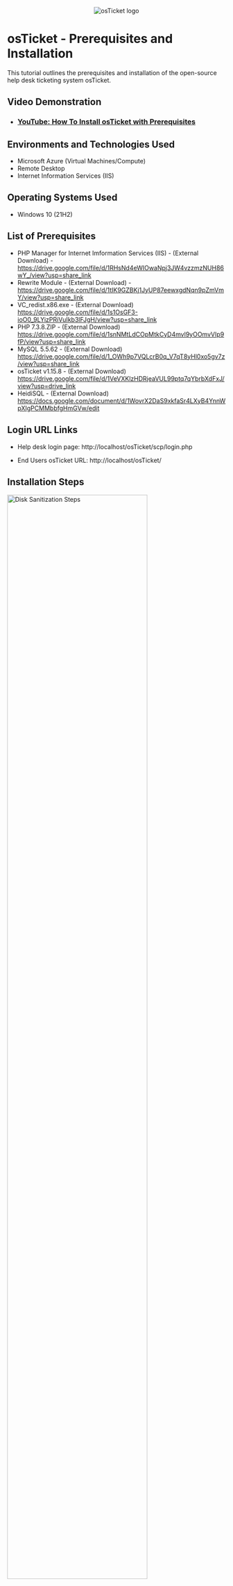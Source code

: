 <p align="center">
<img src="https://i.imgur.com/Clzj7Xs.png" alt="osTicket logo"/>
</p>

<h1>osTicket - Prerequisites and Installation</h1>
This tutorial outlines the prerequisites and installation of the open-source help desk ticketing system osTicket.<br />


<h2>Video Demonstration</h2>

- ### [YouTube: How To Install osTicket with Prerequisites](https://www.youtube.com)

<h2>Environments and Technologies Used</h2>

- Microsoft Azure (Virtual Machines/Compute)
- Remote Desktop
- Internet Information Services (IIS)

<h2>Operating Systems Used </h2>

- Windows 10</b> (21H2)

<h2>List of Prerequisites</h2>

- PHP Manager for Internet Imformation Services (IIS) - (External Download) - https://drive.google.com/file/d/1RHsNd4eWIOwaNpj3JW4vzzmzNUH86wY_/view?usp=share_link
- Rewrite Module - (External Download) - https://drive.google.com/file/d/1tIK9GZBKj1JyUP87eewxgdNqn9pZmVmY/view?usp=share_link
- VC_redist.x86.exe - (External Download) https://drive.google.com/file/d/1s1OsGF3-ioO0_9LYizPRiVuIkb3lFJgH/view?usp=share_link
- PHP 7.3.8.ZIP - (External Download) https://drive.google.com/file/d/1snNMtLdCOpMtkCyD4mvl9yOOmvVIp9fP/view?usp=share_link
- MySQL 5.5.62 - (External Download) https://drive.google.com/file/d/1_OWh9p7VQLcrB0q_V7qT8yHl0xo5gv7z/view?usp=share_link
- osTicket v1.15.8 - (External Download) https://drive.google.com/file/d/1VeVXKlzHDRjeaVUL99ptq7qYbrbXdFxJ/view?usp=drive_link
- HeidiSQL - (External Download) https://docs.google.com/document/d/1WovrX2DaS9xkfaSr4LXyB4YnnWpXIgPCMMbbfgHmGVw/edit


<h2>Login URL Links</h2>

- Help desk login page: http://localhost/osTicket/scp/login.php 

- End Users osTicket URL: http://localhost/osTicket/

<h2>Installation Steps</h2>

<p>
<img src="https://i.imgur.com/DJmEXEB.png" height="80%" width="80%" alt="Disk Sanitization Steps"/>
</p>
<p>

  STEP 1:
  *Install / Enable IIS in Windows WITH CGI and Common HTTP Features*
  1.  Click on the windows start menu logo
2.  Type Control Panel in the search bar located at the top of the window
3. Click on the control panel Icon or App
4. Click on Programs that is highlighted in green
5. Click on turn windows features on or off that is highlighted in blue next to a shield icon
6. Once that window pops up, Scroll or look until you see Internet Information Services
7. Check the Internet Information Services box (IIS) 
8. Click on the + Symbol next to where it says Internet Information Services
9. On that dropdown you want to look for where it says World Wide Web Services
10. Click the + Symbol next to World Wide Web Services
11. On that dropdown you want to look for where it says Application Developmet Features
12. Click the + Symbol next to Application Development Features
13. Check the CGI Box
14. Press the - Symbol next to Application Development Features
15. Click the + Symbol Next to Common HTTP Features
16. Check off all the boxes inside of it
17. Click ok and then close everything
18. Open up a web browser and type 127.0.0.1 and press enter to check

</p>
<br />

<p>
<img src="https://i.imgur.com/DJmEXEB.png" height="80%" width="80%" alt="Disk Sanitization Steps"/>
</p>
<p>

  STEP 2:
  *Download and installing PHP Manager for IIS and Rewrite Module*
  1. Download Link (PHP Manager for IIS) : https://drive.google.com/file/d/1RHsNd4eWIOwaNpj3JW4vzzmzNUH86wY_/view?usp=share_link
  2. Download Link (Rewrite Module): https://drive.google.com/file/d/1tIK9GZBKj1JyUP87eewxgdNqn9pZmVmY/view?usp=share_link
</p>
<br />

<p>
<img src="https://i.imgur.com/DJmEXEB.png" height="80%" width="80%" alt="Disk Sanitization Steps"/>
</p>
<p>

  STEP 3:
  *Create the directory C:\PHP and install content into it*
  1. Download and install VC_redist.x86.exe. - https://drive.google.com/file/d/1s1OsGF3-ioO0_9LYizPRiVuIkb3lFJgH/view?usp=share_link
2. Click on the folder Icon on windows
3. Click on this PC
4. Click on Local (C:)
5. Right Click an empty space and create a new folder called ‘PHP’
6. Download PHP 7.3.8 and extract the content into that new folder called ‘PHP’ - https://drive.google.com/file/d/1snNMtLdCOpMtkCyD4mvl9yOOmvVIp9fP/view?usp=share_link



<p>
<img src="https://i.imgur.com/DJmEXEB.png" height="80%" width="80%" alt="Disk Sanitization Steps"/>
</p>
<p>

  STEP 4:
  *Downloading and installing MySQl server and setting up a Username and password*
  1. Download and install MySQL 5.5.62
2. MySQL Server Instance Configuration: Click on Standard Configuration
3. Click Next
4. Set New Root Username and Password
5. Username: root (example)
6. Password: Password1 (example)
7. Press Execute and then press finished when it is done




<p>
<img src="https://i.imgur.com/DJmEXEB.png" height="80%" width="80%" alt="Disk Sanitization Steps"/>
</p>
<p>

  STEP 5:
*Open IIS as an Admin > Register PHP from within IIS*
1. Click on the windows icon and search IIS
2. Right Click on the icon and run as ‘Admin’
3. Double Click on the PHP Manager Icon
4. Click on Register New PHP Version
5. Click on the 3 Dots Next to it
6. Browse to the PHP folder and inside it click on the php-cgi.exe
7. Reload the IIS Server



<p>
<img src="https://i.imgur.com/DJmEXEB.png" height="80%" width="80%" alt="Disk Sanitization Steps"/>
</p>
<p>

  STEP 6:
  *Install osTicket > extracting contents into it*
  1. Download osTicket https://drive.google.com/file/d/1VeVXKlzHDRjeaVUL99ptq7qYbrbXdFxJ/view?usp=drive_link
2. Open the osTicket Zip Folder you should see an folder called upload
3. Keep that window open
4. Go to your (C:) drive > Click on the ‘inetpub’ folder
5. Click on wwwroot > Then drag and drop the ‘upload folder into the wwwroot folder.
6. Rename the upload folder to ‘osTicket'




<p>
<img src="https://i.imgur.com/DJmEXEB.png" height="80%" width="80%" alt="Disk Sanitization Steps"/>
</p>
<p>

  STEP 7:
  *Going to the osTicket instalation website and configuring a few settings inside of the IIS Server*
  1. Reload the IIS Server (Inside the IIS App)
2. vm-osticket > Application Pools > Sites > Default website > 'osTicket'
3. On the right click on Browse start 80
4. Go back to IIS then click on ‘osTicket’
5. Double click Php manager icon
6. Click on Enable or Disable an Extension
- Enable: php_imap.dll
- Enable: php_intl.dll
- Enable: php_opcache.dll
8. Refresh the browser to see the changes





<p>
<img src="https://i.imgur.com/DJmEXEB.png" height="80%" width="80%" alt="Disk Sanitization Steps"/>
</p>
<p>

  STEP 8:
  *renaming ost-sampleconfig.php inside the osTicket Folder*
  1. Browse to the osTicket folder (This PC > Windows (C:) >  inetpub > wwwroot > osTicket)                                 
2. Click on the 'Include' folder
3. Scroll down and rename the ost-sampleconfig.php simply to ost-config.php


  <p>
<img src="https://i.imgur.com/DJmEXEB.png" height="80%" width="80%" alt="Disk Sanitization Steps"/>
</p>
<p>

  STEP 9:
*Assign Permissions: ost-config.php*
1. Right click  on ost-config.php
2. Click properties
3. Click Security
4. Click Advanced
5. Click ‘Disabled Inheritance at the bottom
6. Click Remote all inherited permissions from this object
7. Click Add
8. Click select a principal 
9. Type ‘everyone’ at the bottom and press check names
10. In the basic permissions check all of the boxes and then click ok
11. Click apply ok > ok


  <p>
<img src="https://i.imgur.com/DJmEXEB.png" height="80%" width="80%" alt="Disk Sanitization Steps"/>
</p>
<p>

  STEP 10:


  <p>
<img src="https://i.imgur.com/DJmEXEB.png" height="80%" width="80%" alt="Disk Sanitization Steps"/>
</p>
<p>

  STEP 11:


  <p>
<img src="https://i.imgur.com/DJmEXEB.png" height="80%" width="80%" alt="Disk Sanitization Steps"/>
</p>
<p>

  STEP 12:

